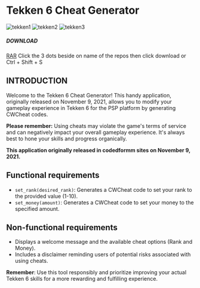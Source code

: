 # Tekken 6 Cheat Generator

![tekken1](https://github.com/JshMaxer/Tekken-6-Cheat-Generator/assets/78284063/1630a0fb-5744-4a8b-9aca-2bb458d150da)
![tekken2](https://github.com/JshMaxer/Tekken-6-Cheat-Generator/assets/78284063/cfd26b02-537d-4d62-85aa-2050a077db50)
![tekken3](https://github.com/JshMaxer/Tekken-6-Cheat-Generator/assets/78284063/9d197bdc-c7d6-4c42-876f-85127fb4f961)

##### DOWNLOAD
[RAR](https://github.com/JshMaxer/Tekken-6-Cheat-Generator/blob/main/PSP_Tekken6_Cheat_Generator.rar)
Click the 3 dots beside on name of the repos then click download or Ctrl + Shift + S

## INTRODUCTION
  Welcome to the Tekken 6 Cheat Generator! This handy application, originally released on November 9, 2021, allows you to modify your gameplay experience in Tekken 6 for the PSP platform by generating CWCheat codes.
  
  **Please remember:** Using cheats may violate the game's terms of service and can negatively impact your overall gameplay experience. It's always best to hone your skills and progress organically.
  
  **This application originally released in **codedformm sites** on **November 9, 2021.****

## **Functional requirements**

- ``set_rank(desired_rank)``: Generates a CWCheat code to set your rank to the provided value (1-10).
- ``set_money(amount)``: Generates a CWCheat code to set your money to the specified amount.

## **Non-functional requirements**

- Displays a welcome message and the available cheat options (Rank and Money).
- Includes a disclaimer reminding users of potential risks associated with using cheats.

**Remember**: Use this tool responsibly and prioritize improving your actual Tekken 6 skills for a more rewarding and fulfilling experience.

